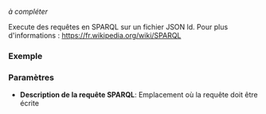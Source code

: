 _à compléter_

Execute des requêtes en SPARQL sur un fichier JSON ld.
Pour plus d'informations : https://fr.wikipedia.org/wiki/SPARQL

### Exemple

### Paramètres 

- **Description de la requête SPARQL**: Emplacement où la requête doit être écrite